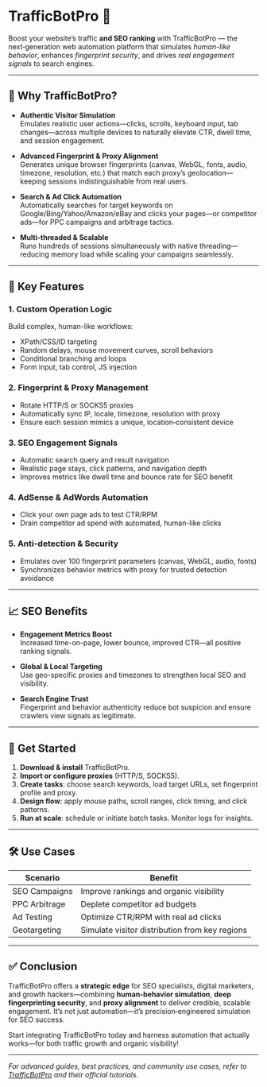 # TrafficBotPro 🚀

Boost your website’s traffic **and SEO ranking** with TrafficBotPro — the next‑generation web automation platform that simulates *human-like behavior*, enhances *fingerprint security*, and drives *real engagement signals* to search engines.

---

## 🌟 Why TrafficBotPro?

- **Authentic Visitor Simulation**  
  Emulates realistic user actions—clicks, scrolls, keyboard input, tab changes—across multiple devices to naturally elevate CTR, dwell time, and session engagement.

- **Advanced Fingerprint & Proxy Alignment**  
  Generates unique browser fingerprints (canvas, WebGL, fonts, audio, timezone, resolution, etc.) that match each proxy’s geolocation—keeping sessions indistinguishable from real users.

- **Search & Ad Click Automation**  
  Automatically searches for target keywords on Google/Bing/Yahoo/Amazon/eBay and clicks your pages—or competitor ads—for PPC campaigns and arbitrage tactics.

- **Multi‑threaded & Scalable**  
  Runs hundreds of sessions simultaneously with native threading—reducing memory load while scaling your campaigns seamlessly.

---

## 🔧 Key Features

### 1. **Custom Operation Logic**
Build complex, human-like workflows:  
- XPath/CSS/ID targeting  
- Random delays, mouse movement curves, scroll behaviors  
- Conditional branching and loops  
- Form input, tab control, JS injection

### 2. **Fingerprint & Proxy Management**
- Rotate HTTP/S or SOCKS5 proxies  
- Automatically sync IP, locale, timezone, resolution with proxy  
- Ensure each session mimics a unique, location‑consistent device

### 3. **SEO Engagement Signals**
- Automatic search query and result navigation  
- Realistic page stays, click patterns, and navigation depth  
- Improves metrics like dwell time and bounce rate for SEO benefit

### 4. **AdSense & AdWords Automation**
- Click your own page ads to test CTR/RPM  
- Drain competitor ad spend with automated, human-like clicks

### 5. **Anti-detection & Security**
- Emulates over 100 fingerprint parameters (canvas, WebGL, audio, fonts)  
- Synchronizes behavior metrics with proxy for trusted detection avoidance

---

## 📈 SEO Benefits

- **Engagement Metrics Boost**  
  Increased time-on-page, lower bounce, improved CTR—all positive ranking signals.

- **Global & Local Targeting**  
  Use geo-specific proxies and timezones to strengthen local SEO and visibility.

- **Search Engine Trust**  
  Fingerprint and behavior authenticity reduce bot suspicion and ensure crawlers view signals as legitimate.

---

## 🚀 Get Started

1. **Download & install** TrafficBotPro.  
2. **Import or configure proxies** (HTTP/S, SOCKS5).  
3. **Create tasks**: choose search keywords, load target URLs, set fingerprint profile and proxy.  
4. **Design flow**: apply mouse paths, scroll ranges, click timing, and click patterns.  
5. **Run at scale**: schedule or initiate batch tasks. Monitor logs for insights.

---

## 🛠️ Use Cases

| Scenario | Benefit |
|---------|--------|
| SEO Campaigns | Improve rankings and organic visibility |
| PPC Arbitrage | Deplete competitor ad budgets |
| Ad Testing | Optimize CTR/RPM with real ad clicks |
| Geotargeting | Simulate visitor distribution from key regions |

---

## ✅ Conclusion

TrafficBotPro offers a **strategic edge** for SEO specialists, digital marketers, and growth hackers—combining **human‑behavior simulation**, **deep fingerprinting security**, and **proxy alignment** to deliver credible, scalable engagement. It’s not just automation—it’s precision‑engineered simulation for SEO success.

Start integrating TrafficBotPro today and harness automation that actually works—for both traffic growth and organic visibility!

---

*For advanced guides, best practices, and community use cases, refer to [TrafficBotPro](https://trafficbotpro.com) and their official tutorials.*
